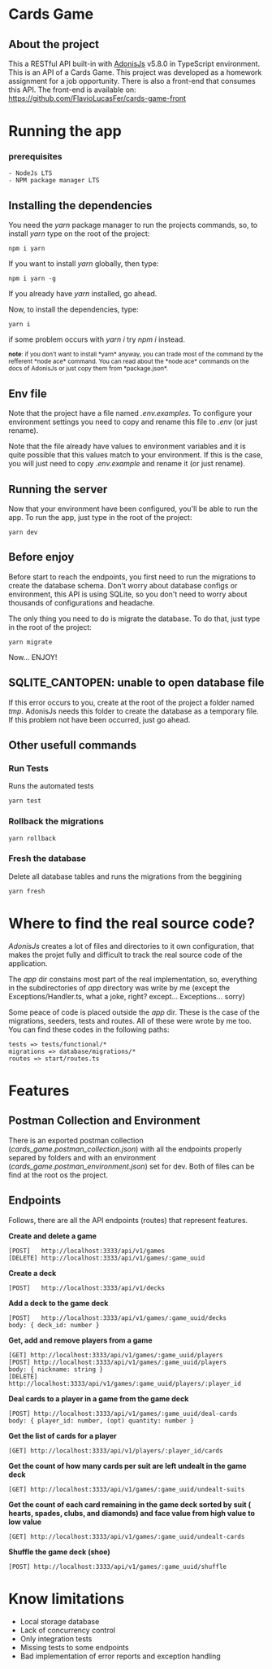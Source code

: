 # Cards Game

## About the project

<p>
    This a RESTful API built-in with 
    <a href="https://adonisjs.com/" target="_blank">AdonisJs</a> v5.8.0 in TypeScript environment. This is an API of a Cards Game. This project was developed as a homework assignment for a job opportunity. There is also a front-end that consumes this API. The front-end is available on: <a href="https://github.com/FlavioLucasFer/cards-game-front" target="_blank">https://github.com/FlavioLucasFer/cards-game-front</a>
</p>

# Running the app

### prerequisites

    - NodeJs LTS
    - NPM package manager LTS


## Installing the dependencies


You need the *yarn* package manager to run the projects commands, so, to install *yarn* type on the root of the project:

    npm i yarn

If you want to install *yarn* globally, then type:

    npm i yarn -g

If you already have *yarn* installed, go ahead.

Now, to install the dependencies, type:

    yarn i 

if some problem occurs with *yarn i* try *npm i* instead.

<small>
    <b>note</b>: if you don't want to install *yarn* anyway, you can trade most of the command by the refferent *node ace* command. You can read about the *node ace* commands on the docs of AdonisJs or just copy them from *package.json*.
</small>

## Env file

Note that the project have a file named *.env.examples*. To configure your environment settings you need to copy and rename this file to *.env* (or just rename). 

Note that the file already have values to environment variables and it is quite possible that this values match to your environment. If this is the case, you will just need to copy *.env.example* and rename it (or just rename).

## Running the server

Now that your environment have been configured, you'll be able to run the app. To run the app, just type in the root of the project:

    yarn dev

## Before enjoy

Before start to reach the endpoints, you first need to run the migrations to create the database schema. Don't worry about database configs or environment, this API is using SQLite, so you don't need to worry about thousands of configurations and headache. 

The only thing you need to do is migrate the database. To do that, just type in the root of the project:

    yarn migrate

Now... ENJOY!

## SQLITE_CANTOPEN: unable to open database file

If this error occurs to you, create at the root of the project a folder named *tmp*. AdonisJs needs this folder to create the database as a temporary file. If this problem not have been occurred, just go ahead.

## Other usefull commands

### Run Tests

Runs the automated tests

    yarn test

### Rollback the migrations

    yarn rollback

### Fresh the database

Delete all database tables and runs the migrations from the beggining

    yarn fresh

# Where to find the real source code?

*AdonisJs* creates a lot of files and directories to it own configuration, that makes the projet fully and difficult to track the real source code of the application.

The *app* dir constains most part of the real implementation, so, everything in the subdirectories of *app* directory was write by me (except the Exceptions/Handler.ts, what a joke, right? except... Exceptions... sorry) 

Some peace of code is placed outside the *app* dir. These is the case of the migrations, seeders, tests and routes. All of these were wrote by me too. You can find these codes in the following paths:

    tests => tests/functional/*
    migrations => database/migrations/*
    routes => start/routes.ts

# Features

## Postman Collection and Environment

There is an exported postman collection (*cards_game.postman_collection.json*) with all the endpoints properly separed by folders and with an environment (*cards_game.postman_environment.json*) set for dev. Both of files can be find at the root os the project.

## Endpoints

Follows, there are all the API endpoints (routes) that represent features.

<b> Create and delete a game </b>

    [POST]   http://localhost:3333/api/v1/games
    [DELETE] http://localhost:3333/api/v1/games/:game_uuid

<b> Create a deck </b>

    [POST]   http://localhost:3333/api/v1/decks

<b> Add a deck to the game deck </b>

    [POST]   http://localhost:3333/api/v1/games/:game_uuid/decks
    body: { deck_id: number }

<b> Get, add and remove players from a game </b>

    [GET] http://localhost:3333/api/v1/games/:game_uuid/players
    [POST] http://localhost:3333/api/v1/games/:game_uuid/players
    body: { nickname: string }
    [DELETE] http://localhost:3333/api/v1/games/:game_uuid/players/:player_id

<b> Deal cards to a player in a game from the game deck </b>

    [POST] http://localhost:3333/api/v1/games/:game_uuid/deal-cards
    body: { player_id: number, (opt) quantity: number }

<b> Get the list of cards for a player </b>

    [GET] http://localhost:3333/api/v1/players/:player_id/cards

<b> Get the count of how many cards per suit are left undealt in the game deck </b>

    [GET] http://localhost:3333/api/v1/games/:game_uuid/undealt-suits

<b> Get the count of each card remaining in the game deck sorted by suit (
hearts, spades, clubs, and diamonds) and face value from high value to low value </b>

    [GET] http://localhost:3333/api/v1/games/:game_uuid/undealt-cards

<b> Shuffle the game deck (shoe) </b>

    [POST] http://localhost:3333/api/v1/games/:game_uuid/shuffle

# Know limitations

 - Local storage database
 - Lack of concurrency control
 - Only integration tests
 - Missing tests to some endpoints
 - Bad implementation of error reports and exception handling
